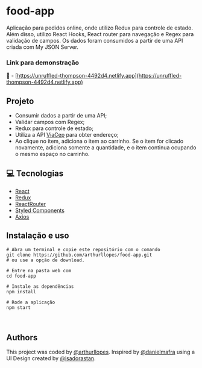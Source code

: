 # food-app

Aplicação para pedidos online, onde utilizo Redux para controle de estado. Além disso, utilizo React Hooks, React router para navegação e Regex para validação de campos. Os dados foram consumidos a partir de uma API criada com My JSON Server.

### Link para demonstração
🔗 - [https://unruffled-thompson-4492d4.netlify.app](https://unruffled-thompson-4492d4.netlify.app)

## Projeto 
 - Consumir dados a partir de uma API;
 - Validar campos com Regex;
 - Redux para controle de estado;
 - Utiliza a API [ViaCep](https://viacep.com.br/) para obter endereço;
 - Ao clique no item, adiciona o item ao carrinho. Se o item for clicado novamente, adiciona somente a quantidade, e o item continua ocupando o mesmo espaço no carrinho.


## 💻 Tecnologias
 - [React](https://pt-br.reactjs.org/)
 - [Redux](https://redux.js.org/)
 - [ReactRouter](https://reactrouter.com/)
 - [Styled Components](https://styled-components.com/)
 - [Axios](https://github.com/axios/axios)

## Instalação e uso

```
# Abra um terminal e copie este repositório com o comando
git clone https://github.com/arthurllopes/food-app.git
# ou use a opção de download.

# Entre na pasta web com 
cd food-app

# Instale as dependências
npm install

# Rode a aplicação
npm start
```
<br>

## Authors

This project was coded by [@arthurllopes](https://www.github.com/arthurllopes). Inspired by [@danielmafra](https://www.github.com/danielmafra) using a UI Design created by [@isadorastan](https://github.com/isadorastan).
